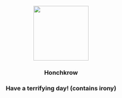 <p align="center">
    <img src="https://raw.githubusercontent.com/PokeAPI/sprites/master/sprites/pokemon/430.png" width="150" height="150">
</p>
<h3 align="center"> <b>Honchkrow</b></h3>
<h3 align="center">Have a terrifying day! (contains irony)</h3>
